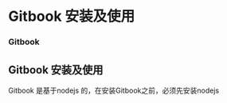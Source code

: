 # Gitbook 安装及使用  

### Gitbook   





## Gitbook 安装及使用  
Gitbook 是基于nodejs 的，在安装Gitbook之前，必须先安装nodejs